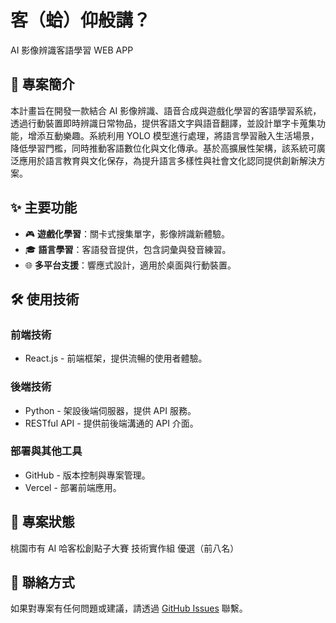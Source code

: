 # 客（蛤）仰般講？

AI 影像辨識客語學習 WEB APP

## 📌 專案簡介

本計畫旨在開發一款結合 AI 影像辨識、語音合成與遊戲化學習的客語學習系統，透過行動裝置即時辨識日常物品，提供客語文字與語音翻譯，並設計單字卡蒐集功能，增添互動樂趣。系統利用 YOLO 模型進行處理，將語言學習融入生活場景，降低學習門檻，同時推動客語數位化與文化傳承。基於高擴展性架構，該系統可廣泛應用於語言教育與文化保存，為提升語言多樣性與社會文化認同提供創新解決方案。

## ✨ 主要功能

- 🎮 **遊戲化學習**：關卡式搜集單字，影像辨識新體驗。
- 🎓 **語言學習**：客語發音提供，包含詞彙與發音練習。
- 🌐 **多平台支援**：響應式設計，適用於桌面與行動裝置。

## 🛠️ 使用技術

### 前端技術

- React.js - 前端框架，提供流暢的使用者體驗。

### 後端技術

- Python - 架設後端伺服器，提供 API 服務。
- RESTful API - 提供前後端溝通的 API 介面。

### 部署與其他工具

- GitHub - 版本控制與專案管理。
- Vercel - 部署前端應用。

## 📌 專案狀態

桃園市有 AI 哈客松創點子大賽 技術實作組 優選（前八名）

## 📩 聯絡方式

如果對專案有任何問題或建議，請透過 [GitHub Issues](https://github.com/imgeorgechou/hakkaNew/issues) 聯繫。
